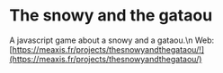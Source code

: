 # The snowy and the gataou
 A javascript game about a snowy and a gataou.\n
 Web: [https://meaxis.fr/projects/thesnowyandthegataou/!](https://meaxis.fr/projects/thesnowyandthegataou/)
